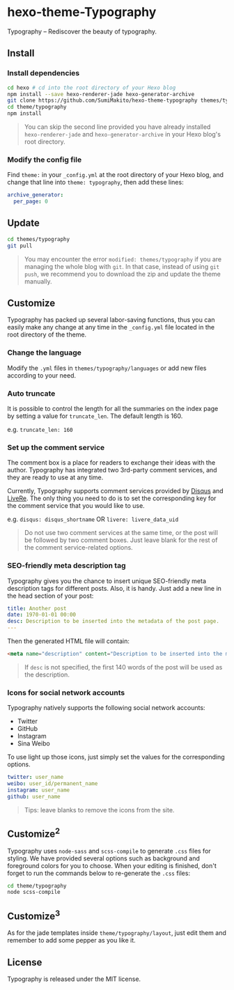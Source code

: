 hexo-theme-Typography
======

Typography – Rediscover the beauty of typography.

## Install

### Install dependencies

```bash
cd hexo # cd into the root directory of your Hexo blog
npm install --save hexo-renderer-jade hexo-generator-archive
git clone https://github.com/SumiMakito/hexo-theme-typography themes/typography
cd theme/typography
npm install
```

> You can skip the second line provided you have already installed `hexo-renderer-jade` and `hexo-generator-archive` in your Hexo blog's root directory.

### Modify the config file

Find `theme:` in your `_config.yml` at the root directory of your Hexo blog, and change that line into `theme: typography`, then add these lines:

```yaml
archive_generator:
  per_page: 0
```

## Update

```bash
cd themes/typography
git pull
```

> You may encounter the error `modified: themes/typography` if you are managing the whole blog with `git`. In that case, instead of using `git push`, we recommend you to download the zip and update the theme manually.

## Customize

Typography has packed up several labor-saving functions, thus you can easily make any change at any time in the `_config.yml` file located in the root directory of the theme.

### Change the language

Modify the `.yml` files in `themes/typography/languages` or add new files according to your need.

### Auto truncate

It is possible to control the length for all the summaries on the index page by setting a value for `truncate_len`. The default length is 160.

e.g. `truncate_len: 160`

### Set up the comment service

The comment box is a place for readers to exchange their ideas with the author. Typography has integrated two 3rd-party comment services, and they are ready to use at any time.

Currently, Typography supports comment services provided by [Disqus](https://disqus.com/) and [LiveRe](https://livere.com/). The only thing you need to do is to set the corresponding key for the comment service that you would like to use.

e.g. `disqus: disqus_shortname` OR `livere: livere_data_uid`

> Do not use two comment services at the same time, or the post will be followed by two comment boxes. Just leave blank for the rest of the comment service-related options.

### SEO-friendly meta description tag

Typography gives you the chance to insert unique SEO-friendly meta description tags for different posts. Also, it is handy. Just add a new line in the head section of your post:

```yaml
title: Another post
date: 1970-01-01 00:00
desc: Description to be inserted into the metadata of the post page.
---
```

Then the generated HTML file will contain:

```html
<meta name="description" content="Description to be inserted into the metadata of the post page.">
```

> If `desc` is not specified, the first 140 words of the post will be used as the description.

### Icons for social network accounts

Typography natively supports the following social network accounts:

- Twitter
- GitHub
- Instagram
- Sina Weibo

To use light up those icons, just simply set the values for the corresponding options.

```yaml
twitter: user_name
weibo: user_id/permanent_name
instagram: user_name
github: user_name
```

> Tips: leave blanks to remove the icons from the site.

## Customize<sup>2</sup>

Typography uses `node-sass` and `scss-compile` to generate `.css` files for styling. We have provided several options such as background and foreground colors for you to choose. When your editing is finished, don't forget to run the commands below to re-generate the `.css` files:

```bash
cd theme/typography
node scss-compile
```

## Customize<sup>3</sup>

As for the jade templates inside `theme/typography/layout`, just edit them and remember to add some pepper as you like it.

## License

Typography is released under the MIT license.
